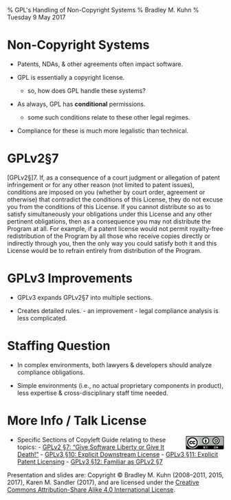 % GPL's Handling of Non-Copyright Systems
% Bradley M. Kuhn
% Tuesday 9 May 2017

# Non-Copyright Systems

+ Patents, NDAs, &amp; other agreements often impact software.

+ GPL is essentially a copyright license.
     - so, how does GPL handle these systems?

+ As always, GPL has **conditional** permissions.
     - some such conditions relate to these other legal regimes.

+ Compliance for these is much more legalistic than technical.


# GPLv2&sect;7

<span class="fitonslide">
<p>[GPLv2&sect;]7. If, as a consequence of a court judgment or allegation of patent
infringement or for any other reason (not limited to patent issues),
conditions are imposed on you (whether by court order, agreement or
otherwise) that contradict the conditions of this License, they do not
excuse you from the conditions of this License.  If you cannot
distribute so as to satisfy simultaneously your obligations under this
License and any other pertinent obligations, then as a consequence you
may not distribute the Program at all.  For example, if a patent
license would not permit royalty-free redistribution of the Program by
all those who receive copies directly or indirectly through you, then
the only way you could satisfy both it and this License would be to
refrain entirely from distribution of the Program.
</p>
</span>

# GPLv3 Improvements

+ GPLv3 expands GPLv2&sect;7 into multiple sections.

+ Creates detailed rules.
      - an improvement
      - legal compliance analysis is less complicated.

# Staffing Question

+ In complex environments, both lawyers &amp; developers should analyze
  compliance obligations.

+ Simple environments (i.e., no actual proprietary components in product),
  less expertise &amp; cross-disciplinary staff time needed.

# More Info / Talk License

<img align="right" src="cc-by-sa-4-0_88x31.png" />

+ Specific Sections of Copyleft Guide relating to these topics:
      - [GPLv2 &sect;7: “Give Software Liberty or Give It Death!”](https://copyleft.org/guide/comprehensive-gpl-guidech8.html#x11-540007.4)
      - [GPLv3 &sect;10: Explicit Downstream License](https://copyleft.org/guide/comprehensive-gpl-guidech10.html#x13-880009.13)
      - [GPLv3 &sect;11: Explicit Patent Licensing](https://copyleft.org/guide/comprehensive-gpl-guidech10.html#x13-890009.14)
      - [GPLv3 &sect;12: Familiar as GPLv2 &sect;7](https://copyleft.org/guide/comprehensive-gpl-guidech10.html#x13-920009.15)

<span class="fitonslide">
<p>Presentation and slides are: Copyright &copy; Bradley M. Kuhn (2008&ndash;2011, 2015, 2017), Karen M. Sandler (2017), and are licensed under the <a rel="license" href="https://creativecommons.org/licenses/by-sa/4.0/legalcode">Creative Commons Attribution-Share Alike 4.0 International License</a>. </p>
</span>
